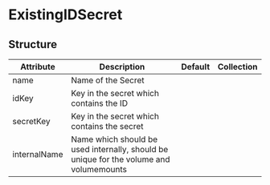 # ExistingIDSecret 
 

## Structure 
 

| Attribute    | Description                                                                             | Default | Collection  |
| ------------ | --------------------------------------------------------------------------------------- | ------- | ----------  |
| name         | Name of the Secret                                                                      |         |             |
| idKey        | Key in the secret which contains the ID                                                 |         |             |
| secretKey    | Key in the secret which contains the secret                                             |         |             |
| internalName | Name which should be used internally, should be unique for the volume and volumemounts  |         |             |